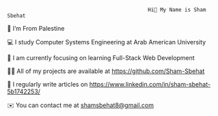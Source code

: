                                                   Hi👋 My Name is Sham Sbehat
📍 I’m From Palestine

💻 I study Computer Systems Engineering at Arab American University

🌱 I am currently focusing on learning Full-Stack Web Development

👨‍💻 All of my projects are available at https://github.com/Sham-Sbehat

📝 I regularly write articles on https://www.linkedin.com/in/sham-sbehat-5b1742253/

✉️ You can contact me at shamsbehat8@gmail.com



